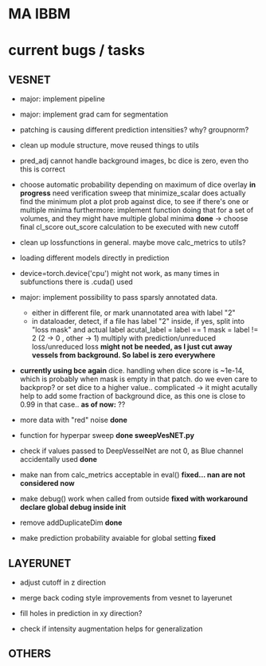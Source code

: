 # MA IBBM


# current bugs / tasks

## VESNET

* major: implement pipeline

* major: implement grad cam for segmentation

* patching is causing different prediction intensities? why? groupnorm?

* clean up module structure, move reused things to utils

* pred_adj cannot handle background images, bc dice is zero, even tho this is correct


* choose automatic probability depending on maximum of dice overlay
**in progress** need verification sweep that minimize_scalar does actually find the minimum
 plot a plot prob against dice, to see if there's one or multiple minima
 furthermore: implement function doing that for a set of volumes, and they might have multiple global minima
 **done**
 -> choose final cl_score out_score calculation to be executed with new cutoff


* clean up lossfunctions in general. maybe move calc_metrics to utils?

* loading different models directly in prediction

* device=torch.device('cpu') might not work, as many times in subfunctions there is .cuda() used

* major: implement possibility to pass sparsly annotated data.
  - either in different file, or mark unannotated area with label "2"
  - in dataloader, detect, if a file has label "2" inside, if yes, split
    into "loss mask" and actual label
    acutal_label = label == 1
    mask = label != 2    (2 -> 0   , other -> 1) multiply with prediction/unreduced loss/unreduced loss
    **might not be needed, as I just cut away vessels from background. So label is zero everywhere**

* **currently using bce again**
  dice. handling when dice score is ~1e-14, which is probably when mask is empty in that patch.
  do we even care to backprop? or set dice to a higher value.. complicated
   -> it might acutally help to add some fraction of background dice, as this one is
      close to 0.99 in that case..
      **as of now:** ??

* more data with "red" noise
  **done**

* function for hyperpar sweep **done sweepVesNET.py**

* check if values passed to DeepVesselNet are not 0, as Blue channel accidentally used
  **done**

* make nan from calc_metrics acceptable in eval()
  **fixed... nan are not considered now**

* make debug() work when called from outside
  **fixed with workaround declare global debug inside __init__**

* remove addDuplicateDim
  **done**

* make prediction probability avaiable for global setting
  **fixed**

##  LAYERUNET

* adjust cutoff in z direction

* merge back coding style improvements from vesnet to layerunet 

* fill holes in prediction in xy direction?

* check if intensity augmentation helps for generalization
##  OTHERS





